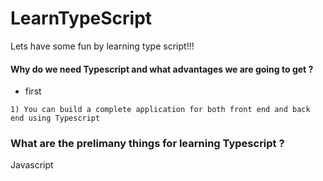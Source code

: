 # LearnTypeScript
Lets have some fun by learning type script!!!

#### Why do we need Typescript and what advantages we are going to get ?
  <ul>
    <li>first</li>
    </ul>

    1) You can build a complete application for both front end and back end using Typescript

### What are the prelimany things for learning Typescript ?
Javascript
